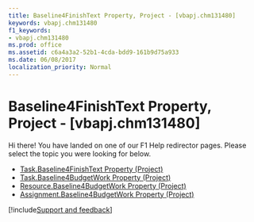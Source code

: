 ```yaml
---
title: Baseline4FinishText Property, Project - [vbapj.chm131480]
keywords: vbapj.chm131480
f1_keywords:
- vbapj.chm131480
ms.prod: office
ms.assetid: c6a4a3a2-52b1-4cda-bdd9-161b9d75a933
ms.date: 06/08/2017
localization_priority: Normal
---
```



# Baseline4FinishText Property, Project - [vbapj.chm131480]

Hi there! You have landed on one of our F1 Help redirector pages. Please select the topic you were looking for below.

- [Task.Baseline4FinishText Property (Project)](https://msdn.microsoft.com/library/9065f145-228b-5599-93fb-759da481a2a2%28Office.15%29.aspx)
- [Task.Baseline4BudgetWork Property (Project)](https://msdn.microsoft.com/library/75d4707b-8b84-345b-6dc6-d2d7fa5f6b27%28Office.15%29.aspx)
- [Resource.Baseline4BudgetWork Property (Project)](https://msdn.microsoft.com/library/524a9467-c31b-2aa1-a305-d851bedcdc91%28Office.15%29.aspx)
- [Assignment.Baseline4BudgetWork Property (Project)](https://msdn.microsoft.com/library/5efff144-fb05-2108-8260-f4195c4ea54d%28Office.15%29.aspx)

[!include[Support and feedback](~/includes/feedback-boilerplate.md)]